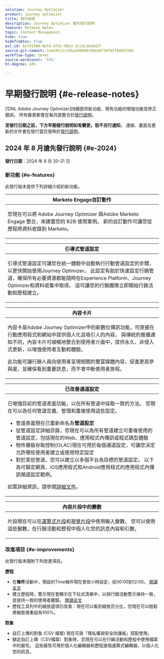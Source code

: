 ```yaml
---
solution: Journey Optimizer
product: journey optimizer
title: 發行說明
description: Journey Optimizer 搶先發行說明
feature: Release Notes
topic: Content Management
hide: true
hidefromtoc: true
exl-id: 6e7d1300-8efd-4fdc-90e3-3ccdc3babd2f
source-git-commit: 2a4d4511cd3ba2986b8356edd734f85f84037e02
workflow-type: tm+mt
source-wordcount: '571'
ht-degree: 28%

---
```


# 早期發行說明 {#e-release-notes}

[!DNL Adobe Journey Optimizer]持續提供新功能、現有功能的增強功能並修正錯誤。 所有變更都會在每月底整合於[發行說明](release-notes.md)。

**至發行日期之前，下方早期發行說明如有變更，恕不另行通知**。 連結、畫面及更新的文件會在發行當日發佈於[發行說明](release-notes.md)。

## 2024 年 8 月搶先發行說明 {#e-2024}

**發行日期**：2024 年 8 月 20-21 日

### 新功能 {#e-features}

此發行版本提供下列詳細介紹的新功能。

<table>
<thead>
<tr>
<th><strong>Marketo Engage自訂動作</strong><br/></th>
</tr>
</thead>
<tbody>
<tr>
<td>
<p>您現在可以將 Adobe Journey Optimizer 與Adobe Marketo Engage 整合，來建置您的 B2B 使用案例。 新的自訂動作可讓您從歷程將資料收錄到 Marketo。</p>
</td>
</tr>
</tbody>
</table>


<table>
<thead>
<tr>
<th><strong>引導式管道設定</strong><br/></th>
</tr>
</thead>
<tbody>
<tr>
<td>
<p>引導式管道設定可讓您在統一體驗中自動執行行動管道設定的步驟，以更快開始使用Journey Optimizer。 此設定有助於快速設定行銷管道，確保所有必要資源都能隨時在Experience Platform、Journey Optimizer和資料收集中取得。 這可讓您的行銷團隊立即開始行銷活動和歷程建立。</p>
</td>
</tr>
</tbody>
</table>

<table>
<thead>
<tr>
<th><strong>內容卡片</strong><br/></th>
</tr>
</thead>
<tbody>
<tr>
<td>
<p>內容卡是Adobe Journey Optimizer中的新數位傳訊功能，可直接在行動應用程式和網站中提供個人化且吸引人的內容。 與傳統的推播通知不同，內容卡片可順暢地整合到使用者介面中，提供永久、非侵入式更新，以增強使用者互動和體驗。</p>
<p>此功能可讓行銷人員向使用者呈現相關的豐富媒體內容，促進更高參與度，並確保看到重要訊息，而不會中斷使用者旅程。</p>
</td>
</tr>
</tbody>
</table>

<table>
<thead>
<tr>
<th><strong>已改善通道設定</strong><br/></th>
</tr>
</thead>
<tbody>
<tr>
<td>
<p>已增強目前的管道表面功能，以在所有管道中採取一致的方法。 您現在可以為任何管道定義、管理和重複使用這些設定。</p>
<p><ul>
<li>管道表面現在已重新命名為<strong>管道設定</strong></li>
<li>從管道設定詳細目錄，您現在可以為所有管道建立可重複使用的管道設定，包括現在的Web、應用程式內傳訊或程式碼型體驗</li>
<li>物件層級存取控制(OLAC)現在可用於每個通道設定，可讓您決定允許哪些使用者建立或使用特定設定</li>
<li>對於某些管道，您可以建立以多個平台為目標的管道設定。 以下為可鎖定網頁、iOS應用程式和Android應用程式的應用程式內傳訊頻道設定範例。</li>
</ul></p>
<p>如需詳細資訊，請參閱<a href="../configuration/ip-warmup-gs.md">詳細文件</a>。</p>
</td>
</tr>
</tbody>
</table>


<table>
<thead>
<tr>
<th><strong>內容片段中的變數</strong><br/></th>
</tr>
</thead>
<tbody>
<tr>
<td>
<p>片段現在可以在<a href="../personalization/use-expression-fragments.md">運算式片段</a>和<a href="../email/use-visual-fragments.md">視覺片段</a>中使用輸入變數。 您可以使用這些變數，在行銷活動和歷程中個人化您的訊息內容和引數。</p>
</p>
</td>
</tr>
</tbody>
</table>


<!--table>
<thead>
<tr>
<th><strong>Extended personalization data - Beta</strong><br/></th>
</tr>
</thead>
<tbody>
<tr>
<td>
<p>You can now lookup and fetch data values within Adobe Experience Platform datasets, and use these values to build conditions in Adobe Journey Optimizer. You can leverage data from a lookup dataset when a relationship has been defined using an attribute inside of an array of objects. You can specify non-profile enabled datasets for lookup. Once enabled, you can use a profile attribute as a join key to the specified dataset to retrive further data for personalization.</p>
<p>This capability is currently available as a public beta.</p>
</td>
</tr>
</tbody>
</table-->

### 改進項目 {#e-improvements}

此發行版本隨附下列改進項目。

**歷程**

* 在&#x200B;**條件**&#x200B;活動中，預設的Time條件現在會依小時設定，從00:00到12:00。 [閱讀全文](../building-journeys/condition-activity.md#time_condition)
* 建立歷程時，警示現在會顯示在下拉式清單中，以與行銷活動警示保持一致，並提供一致的使用者體驗。 [閱讀全文](../building-journeys/troubleshooting.md#checking-for-errors-before-testing)
* 歷程工具列中的縮放選項已改善：現在可以看到縮放百分比，您現在可以輕鬆將縮放值重設為100%。

**對象**

* 自訂上傳的對象 (CSV 檔案) 現在可與「隱私權與安全防護板」搭配使用。
* 鎖定自訂上傳（CSV檔案）對象時，您現在可以在行銷活動和歷程中使用檔案中的屬性。 這些屬性可用於個人化編輯器和歷程進階運算式編輯器，以個人化您的訊息。

<!--
**Push channel**

* You can now add your mobile application push credentials inside Adobe Journey Optimizer channel configuration settings. Creating an App surface in Adobe Experience Platform Data Collection is no longer required.-->

<!--* The `event-id` condition is now automatically filled during test mode. -->

<!--**SMS channel**

* You can now modify existing SMS configurations.-->

<!--
**In-app channel**

* Expression fragments are now available for the In-app channel.-->
